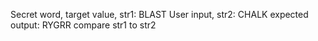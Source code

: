 Secret word, target value, str1: BLAST
User input, str2: CHALK
expected output: RYGRR
compare str1 to str2

